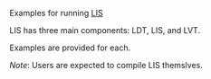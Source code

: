 Examples for running [LIS](https://lis.gsfc.nasa.gov/)

LIS has three main components:  LDT, LIS, and LVT.

Examples are provided for each.

*Note*: Users are expected to compile LIS themslves.
